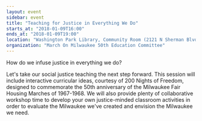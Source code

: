 ```yaml
---
layout: event
sidebar: event
title: "Teaching for Justice in Everything We Do"
starts_at: "2018-01-09T16:00"
ends_at: "2018-01-09T19:00"
location: "Washington Park Library, Community Room (2121 N Sherman Blvd)"
organization: "March On Milwaukee 50th Education Committee"
---
```

How do we infuse justice in everything we do?

Let's take our social justice teaching the next step forward. This session will include interactive curricular ideas, courtesy of 200 Nights of Freedom, designed to commemorate the 50th anniversary of the Milwaukee Fair Housing Marches of 1967-1968. We will also provide plenty of collaborative workshop time to develop your own justice-minded classroom activities in order to evaluate the Milwaukee we've created and envision the Milwaukee we need.
